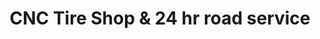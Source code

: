 ---
title: "CNC Tire Shop & 24 hr road service"
url: /hatch/cnc-tire-shop-and-24-hr-road-service/
shop: tyres
---